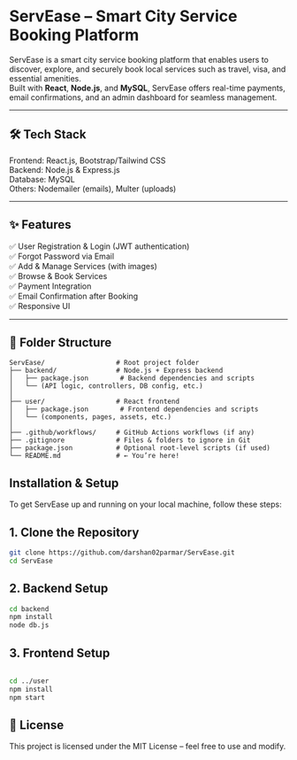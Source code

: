 # ServEase – Smart City Service Booking Platform

ServEase is a smart city service booking platform that enables users to discover, explore, and securely book local services such as travel, visa, and essential amenities.  
Built with **React**, **Node.js**, and **MySQL**, ServEase offers real-time payments, email confirmations, and an admin dashboard for seamless management.

---

## 🛠 Tech Stack
Frontend: React.js, Bootstrap/Tailwind CSS  
Backend: Node.js & Express.js  
Database: MySQL  
Others: Nodemailer (emails), Multer (uploads)

---

## ✨ Features
✅ User Registration & Login (JWT authentication)  
✅ Forgot Password via Email  
✅ Add & Manage Services (with images)  
✅ Browse & Book Services  
✅ Payment Integration  
✅ Email Confirmation after Booking  
✅ Responsive UI  

---


## 📂 Folder Structure
```plaintext
ServEase/                  # Root project folder
├── backend/               # Node.js + Express backend
│   ├── package.json        # Backend dependencies and scripts
│   └── (API logic, controllers, DB config, etc.)
│
├── user/                  # React frontend
│   ├── package.json        # Frontend dependencies and scripts
│   └── (components, pages, assets, etc.)
│
├── .github/workflows/     # GitHub Actions workflows (if any)
├── .gitignore             # Files & folders to ignore in Git
├── package.json           # Optional root-level scripts (if used)
└── README.md              # ← You’re here!
```

## Installation & Setup
To get ServEase up and running on your local machine, follow these steps:

## 1. Clone the Repository
```bash
git clone https://github.com/darshan02parmar/ServEase.git
cd ServEase
```

## 2. Backend Setup

```bash
cd backend
npm install
node db.js
```

## 3. Frontend Setup
```bash

cd ../user
npm install
npm start
```

## 📜 License
This project is licensed under the MIT License – feel free to use and modify.
